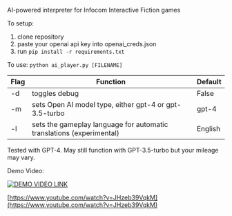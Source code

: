 AI-powered interpreter for Infocom Interactive Fiction games

To setup:
1. clone repository
2. paste your openai api key into openai_creds.json
3. run ```pip install -r requirements.txt```

To use:
```python ai_player.py [FILENAME]```

|Flag|Function|Default|
|-|-|-|
|-d|toggles debug|False|
|-m|sets Open AI model type, either gpt-4 or gpt-3.5-turbo|gpt-4|
|-l|sets the gameplay language for automatic translations (experimental)|English|

Tested with GPT-4. May still function with GPT-3.5-turbo but your mileage may vary.

Demo Video:

[![DEMO VIDEO LINK](https://img.youtube.com/vi/JHzeb39VqkM/0.jpg)](https://www.youtube.com/watch?v=JHzeb39VqkM)

[https://www.youtube.com/watch?v=JHzeb39VqkM](https://www.youtube.com/watch?v=JHzeb39VqkM)
